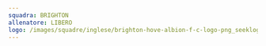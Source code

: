 ```yaml
---
squadra: BRIGHTON
allenatore: LIBERO
logo: /images/squadre/inglese/brighton-hove-albion-f-c-logo-png_seeklogo-246401.png
---
```

